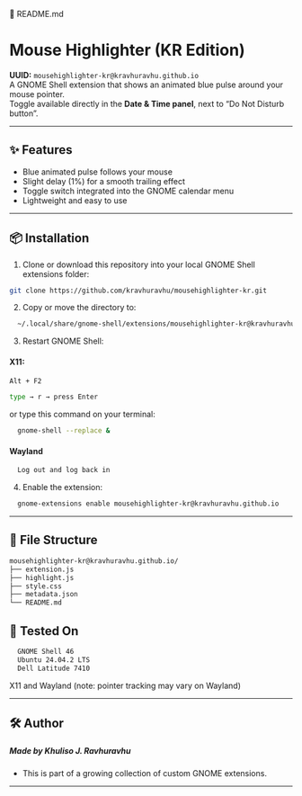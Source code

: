 📄 README.md
# Mouse Highlighter (KR Edition)

**UUID:** `mousehighlighter-kr@kravhuravhu.github.io`  
A GNOME Shell extension that shows an animated blue pulse around your mouse pointer.  
Toggle available directly in the **Date & Time panel**, next to “Do Not Disturb button”.

---

## ✨ Features

- Blue animated pulse follows your mouse
- Slight delay (1%) for a smooth trailing effect
- Toggle switch integrated into the GNOME calendar menu
- Lightweight and easy to use

---

## 📦 Installation

1. Clone or download this repository into your local GNOME Shell extensions folder:

```bash
git clone https://github.com/kravhuravhu/mousehighlighter-kr.git
```

2. Copy or move the directory to:

```bash
  ~/.local/share/gnome-shell/extensions/mousehighlighter-kr@kravhuravhu.github.io
```

3. Restart GNOME Shell:
#### X11:
```bash
Alt + F2
```
```bash
type → r → press Enter
```
or type this command on your terminal:
```bash
  gnome-shell --replace &
```

#### Wayland
```bash
  Log out and log back in
```

4. Enable the extension:
```bash
  gnome-extensions enable mousehighlighter-kr@kravhuravhu.github.io
```

---

## 📁 File Structure
```bash
mousehighlighter-kr@kravhuravhu.github.io/
├── extension.js
├── highlight.js
├── style.css
├── metadata.json
└── README.md
```

## 🧪 Tested On
```bash
  GNOME Shell 46
  Ubuntu 24.04.2 LTS
  Dell Latitude 7410
```
X11 and Wayland (note: pointer tracking may vary on Wayland)

---

## 🛠 Author
##### Made by Khuliso J. Ravhuravhu
- This is part of a growing collection of custom GNOME extensions.

---
